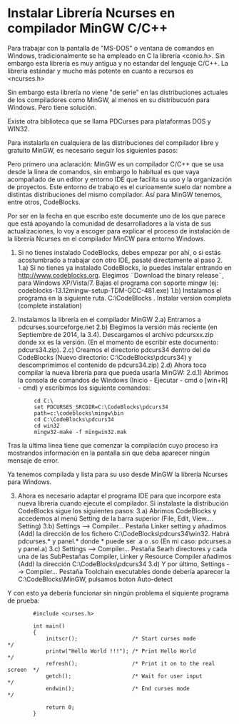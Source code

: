 Instalar Librería Ncurses en compilador MinGW C/C++
===================================================

Para trabajar con la pantalla de "MS-DOS" o ventana de comandos en Windows, tradicionalmente
se ha empleado en C la librería <conio.h>. Sin embargo esta librería es muy antigua y no estandar
del lenguaje C/C++. La librería estándar y mucho más potente en cuanto a recursos es <ncurses.h>

Sin embargo esta librería no viene "de serie" en las distribuciones actuales de los compiladores 
como MinGW, al menos en su distribucuón para Windows. Pero tiene solución.

Existe otra biblioteca que se llama PDCurses para plataformas DOS y WIN32.

Para instalarla en cualquiera de las distribuciones del compilador libre y gratuito MinGW, es 
necesario seguir los siguientes pasos:

Pero primero una aclaración: MinGW es un compilador C/C++ que se usa desde la línea de comandos,
sin embargo lo habitual es que vaya acompañado de un editor y entorno IDE que facilita su uso
y la organización de proyectos. Este entorno de trabajo es el curioamente suelo dar nombre a distintas
distribuciones del mismo compilador. Así para MinGW tenemos, entre otros, CodeBlocks.

Por ser en la fecha en que escribo este documente uno de los que parece que está apoyando la comunidad
de desarrolladores a la vista de sus actualizaciones, lo voy a escoger para explicar el proceso de
instalación de la librería Ncurses en el compilador MinCW para entorno Windows.

1) Si no tienes instalado CodeBlocks, debes empezar por ahí, o si estás acostumbrado a trabajar con
otro IDE, pasaté directamente al paso 2.
1.a) Si no tienes ya instalado CodeBlocks, lo puedes instalar entrando en http://www.codeblocks.org.
Elegimos ¨Download the binary release¨, para Windows XP/Vista/7. Bajas el programa con soporte
mingw (ej: codeblocks-13.12mingw-setup-TDM-GCC-481.exe)
1.b) Instalamos el programa en la siguiente ruta. C:\CodeBlocks . Instalar version completa (complete
instalation)

2) Instalamos la librería en el compilador MinGW
2.a) Entramos a pdcurses.sourceforge.net
2.b) Elegimos la versión más reciente (en Septiembre de 2014, la 3.4). Descargamos el archivo pdcursxx.zip
donde xx es la versión. (En el momento de escribir este documento: pdcurs34.zip).
2.c) Creamos el directorio pdcurs34 dentro del de CodeBlocks (Nuevo directorio: C:\CodeBlocks\pdcurs34) y
descomprimimos el contenido de pdcurs34.zip)
2.d) Ahora toca compilar la nueva librería para que pueda usarla MinGW:
2.d.1) Abrimos la consola de comandos de Windows (Inicio - Ejecutar - cmd o [win+R] - cmd) y escribimos
los siguiente comandos:

            cd C:\
            set PDCURSES_SRCDIR=C:\CodeBlocks\pdcurs34
            path=c:\codeblocks\mingw\bin
            cd C:\CodeBlocks\pdcurs34
            cd win32
            mingw32-make -f mingwin32.mak

Tras la última línea tiene que comenzar la compilación cuyo proceso ira mostrandos información en la pantalla
sin que deba aparecer ningún mensaje de error.

Ya tenemos compilada y lista para su uso desde MinGW la librería Ncurses para Windows.

3) Ahora es necesario adaptar el programa IDE para que incorpore esta nueva librería cuando ejecute el
compilador. Si instalaste la distribución CodeBlocks sigue los siguientes pasos:
3.a) Abrimos CodeBlocks y accedemos al menú Setting de la barra superior (File, Edit, View.... Setting)
3.b) Settings --> Compiler... Pestaña Linker setting y añadimos (Add) la dirección de los fichero C:\CodeBlocks\pdcurs34\win32. Habrá pdcurses.* y panel.* donde * puede ser .a o .so (En mi caso: pdcurses.a y panel.a)
3.c) Settings --> Compiler... Pestaña Searh directores y cada una de las SubPestañas Compiler, Linker y Resource Compiler añadimos (Add) la dirección C:\CodeBlocks\pdcurs34
3.d) Y por último, Settings --> Compiler... Pestaña Toolchain executables donde debería aparecer la C:\CodeBlocks\MinGW, pulsamos boton Auto-detect

Y con esto ya debería funcionar sin ningún problema el siquiente programa de prueba:

            #include <curses.h>
            
            int main()
            {
                initscr();                 /* Start curses mode               */
                printw("Hello World !!!"); /* Print Hello World               */
                refresh();                 /* Print it on to the real screen  */
                getch();                   /* Wait for user input             */
                endwin();                  /* End curses mode                 */
            
                return 0;
            }





